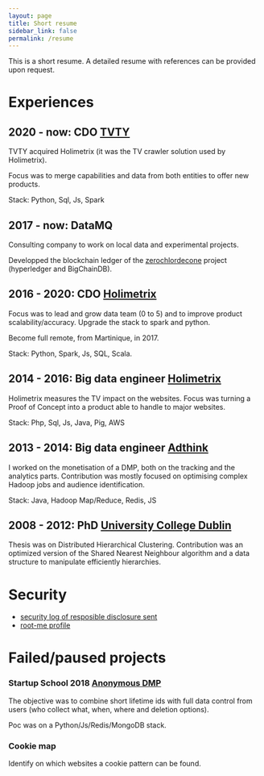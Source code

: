 ```yaml
---
layout: page
title: Short resume
sidebar_link: false
permalink: /resume
---
```


This is a short resume. A detailed resume with references can be provided upon request.

# Experiences
## 2020 - now: CDO [TVTY](https://tvty.tv)
TVTY acquired Holimetrix (it was the TV crawler solution used by Holimetrix).

Focus was to merge capabilities and data from both entities to offer new products.

Stack: Python, Sql, Js, Spark

## 2017 - now: DataMQ
Consulting company to work on local data and experimental projects.

Developped the blockchain ledger of the [zerochlordecone](https://www.zerochlordecone.com/) project (hyperledger and BigChainDB).

## 2016 - 2020: CDO [Holimetrix](https://holimetrix.com)
Focus was to lead and grow data team (0 to 5) and to improve product scalability/accuracy. Upgrade the stack to spark and python.

Become full remote, from Martinique, in 2017.

Stack: Python, Spark, Js, SQL, Scala.

## 2014 - 2016: Big data engineer [Holimetrix](https://holimetrix.com)
Holimetrix measures the TV impact on the websites. Focus was turning a Proof of Concept into a product able to handle to major websites.

Stack: Php, Sql, Js, Java, Pig, AWS

## 2013 - 2014: Big data engineer [Adthink](https://adthink.com)

I worked on the monetisation of a DMP, both on the tracking and the analytics parts.
Contribution was mostly focused on optimising complex Hadoop jobs and audience identification.

Stack: Java, Hadoop Map/Reduce, Redis, JS

## 2008 - 2012: PhD [University College Dublin](https://www.ucd.ie)

Thesis was on Distributed Hierarchical Clustering.
Contribution was an optimized version of the Shared Nearest Neighbour algorithm and a data structure to manipulate efficiently hierarchies.

# Security

- [security log of resposible disclosure sent](/security-log)
- [root-me profile](https://www.root-me.org/glefait?inc=statistiques&lang=fr)

# Failed/paused projects

### Startup School 2018 [Anonymous DMP](https://www.startupschool.org/companies/dmp-io)
The objective was to combine short lifetime ids with full data control from users (who collect what, when, where and deletion options).

Poc was on a Python/Js/Redis/MongoDB stack.

### Cookie map
Identify on which websites a cookie pattern can be found.
